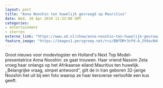 ```yaml
---
layout: post
title: "Anna Nooshin ten huwelijk gevraagd op Mauritius"
date: Wed, 10 Apr 2019 11:33:00 GMT
categories: 
- entertainment 
- sterren 
externe_link: "https://www.ad.nl/show/anna-nooshin-ten-huwelijk-gevraagd-op-mauritius~aafda93b/"
feature_image: "https://images1.persgroep.net/rcs/BBfDMr3cPd-A_2h9acN4m6Pv1jc/diocontent/128823779/_fitwidth/400/?appId=21791a8992982cd8da851550a453bd7f&quality=0.7"
---
```


Groot nieuws voor modevlogster en Holland's Next Top Model-presentatrice Anna Nooshin: ze gaat trouwen. Haar vriend Nassim Zeta vroeg haar onlangs op het Afrikaanse eiland Mauritius ten huwelijk. ,,Belangrijke vraag, simpel antwoord’’, gilt de in Iran geboren 32-jarige Nooshin het uit bij een foto waarop ze haar kersverse verloofde een kus geeft.
